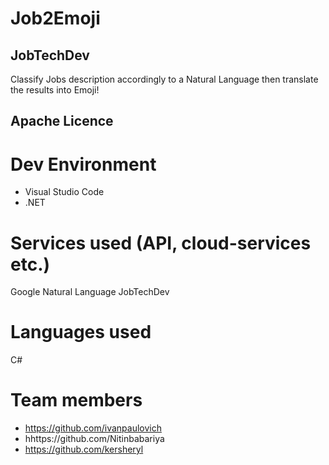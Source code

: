 # Job2Emoji

## JobTechDev

Classify Jobs description accordingly to a Natural Language then translate the results into Emoji!

## Apache Licence

# Dev Environment

* Visual Studio Code
* .NET

# Services used (API, cloud-services etc.)

Google Natural Language
JobTechDev

# Languages used

C#

# Team members

* https://github.com/ivanpaulovich
* hhttps://github.com/Nitinbabariya
* https://github.com/kersheryl


